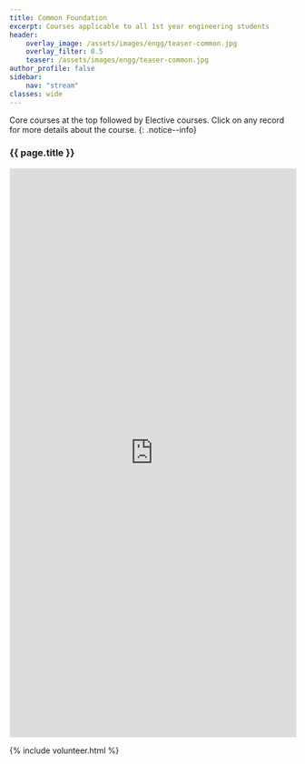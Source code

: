 ```yaml
---
title: Common Foundation
excerpt: Courses applicable to all 1st year engineering students
header:
    overlay_image: /assets/images/engg/teaser-common.jpg
    overlay_filter: 0.5
    teaser: /assets/images/engg/teaser-common.jpg
author_profile: false
sidebar:
    nav: "stream"
classes: wide
---
```

Core courses at the top followed by Elective courses.
Click on any record for more details about the course.
{: .notice--info}

### {{ page.title }}

<iframe class="airtable-embed" src="https://airtable.com/embed/shr1hLz01lQnfac2f?backgroundColor=teal" frameborder="0" onmousewheel="" width="100%" height="1000" style="background: transparent; border: 0.5px solid #eee;"></iframe>

{% include volunteer.html %}